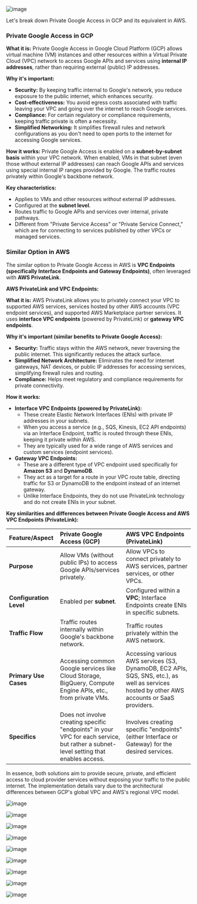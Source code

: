 

![image](https://github.com/user-attachments/assets/ea9a71dc-aa89-4b86-9419-ac164e611f5b)

Let's break down Private Google Access in GCP and its equivalent in AWS.

### Private Google Access in GCP

**What it is:**
Private Google Access in Google Cloud Platform (GCP) allows virtual machine (VM) instances and other resources within a Virtual Private Cloud (VPC) network to access Google APIs and services using **internal IP addresses**, rather than requiring external (public) IP addresses.

**Why it's important:**
* **Security:** By keeping traffic internal to Google's network, you reduce exposure to the public internet, which enhances security.
* **Cost-effectiveness:** You avoid egress costs associated with traffic leaving your VPC and going over the internet to reach Google services.
* **Compliance:** For certain regulatory or compliance requirements, keeping traffic private is often a necessity.
* **Simplified Networking:** It simplifies firewall rules and network configurations as you don't need to open ports to the internet for accessing Google services.

**How it works:**
Private Google Access is enabled on a **subnet-by-subnet basis** within your VPC network. When enabled, VMs in that subnet (even those without external IP addresses) can reach Google APIs and services using special internal IP ranges provided by Google. The traffic routes privately within Google's backbone network.

**Key characteristics:**
* Applies to VMs and other resources *without* external IP addresses.
* Configured at the **subnet level**.
* Routes traffic to Google APIs and services over internal, private pathways.
* Different from "Private Service Access" or "Private Service Connect," which are for connecting to services published by other VPCs or managed services.

### Similar Option in AWS

The similar option to Private Google Access in AWS is **VPC Endpoints (specifically Interface Endpoints and Gateway Endpoints)**, often leveraged with **AWS PrivateLink**.

**AWS PrivateLink and VPC Endpoints:**

**What it is:**
AWS PrivateLink allows you to privately connect your VPC to supported AWS services, services hosted by other AWS accounts (VPC endpoint services), and supported AWS Marketplace partner services. It uses **interface VPC endpoints** (powered by PrivateLink) or **gateway VPC endpoints**.

**Why it's important (similar benefits to Private Google Access):**
* **Security:** Traffic stays within the AWS network, never traversing the public internet. This significantly reduces the attack surface.
* **Simplified Network Architecture:** Eliminates the need for internet gateways, NAT devices, or public IP addresses for accessing services, simplifying firewall rules and routing.
* **Compliance:** Helps meet regulatory and compliance requirements for private connectivity.

**How it works:**
* **Interface VPC Endpoints (powered by PrivateLink):**
    * These create Elastic Network Interfaces (ENIs) with private IP addresses in your subnets.
    * When you access a service (e.g., SQS, Kinesis, EC2 API endpoints) via an Interface Endpoint, traffic is routed through these ENIs, keeping it private within AWS.
    * They are typically used for a wide range of AWS services and custom services (endpoint services).
* **Gateway VPC Endpoints:**
    * These are a different type of VPC endpoint used specifically for **Amazon S3** and **DynamoDB**.
    * They act as a target for a route in your VPC route table, directing traffic for S3 or DynamoDB to the endpoint instead of an internet gateway.
    * Unlike Interface Endpoints, they do not use PrivateLink technology and do not create ENIs in your subnet.

**Key similarities and differences between Private Google Access and AWS VPC Endpoints (PrivateLink):**

| Feature/Aspect      | Private Google Access (GCP)                               | AWS VPC Endpoints (PrivateLink)                                         |
| :------------------ | :-------------------------------------------------------- | :---------------------------------------------------------------------- |
| **Purpose** | Allow VMs (without public IPs) to access Google APIs/services privately. | Allow VPCs to connect privately to AWS services, partner services, or other VPCs. |
| **Configuration Level** | Enabled per **subnet**.                                  | Configured within a **VPC**; Interface Endpoints create ENIs in specific subnets. |
| **Traffic Flow** | Traffic routes internally within Google's backbone network. | Traffic routes privately within the AWS network.                        |
| **Primary Use Cases** | Accessing common Google services like Cloud Storage, BigQuery, Compute Engine APIs, etc., from private VMs. | Accessing various AWS services (S3, DynamoDB, EC2 APIs, SQS, SNS, etc.), as well as services hosted by other AWS accounts or SaaS providers. |
| **Specifics** | Does not involve creating specific "endpoints" in your VPC for each service, but rather a subnet-level setting that enables access. | Involves creating specific "endpoints" (either Interface or Gateway) for the desired services. |

In essence, both solutions aim to provide secure, private, and efficient access to cloud provider services without exposing your traffic to the public internet. The implementation details vary due to the architectural differences between GCP's global VPC and AWS's regional VPC model.

![image](https://github.com/user-attachments/assets/43fedacc-3cb5-4aff-94e6-c7ed5764e76d)

![image](https://github.com/user-attachments/assets/38240182-aed0-4027-ac89-38c3145965c5)

![image](https://github.com/user-attachments/assets/f5abd0ae-71e6-41f5-95dd-2244228af41c)

![image](https://github.com/user-attachments/assets/04c1cc57-05f0-4826-b94f-20bb21e0867d)

![image](https://github.com/user-attachments/assets/61ebed7e-e1aa-4191-88a2-8c2adb879ae8)

![image](https://github.com/user-attachments/assets/28b590bb-0f6a-4756-98a3-900b46a57614)

![image](https://github.com/user-attachments/assets/9aad3a7c-ba18-4a0f-83fa-ef95e2c068ab)

![image](https://github.com/user-attachments/assets/77cb490a-0f8c-4962-b74b-6540e507ee0f)

![image](https://github.com/user-attachments/assets/b57febbd-fc86-4ac6-98f8-7b86c486a588)













